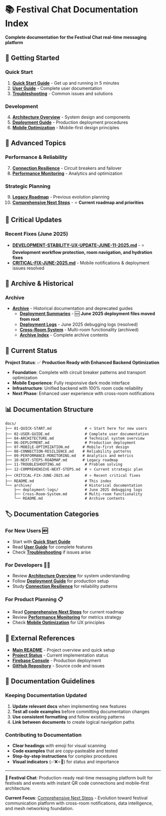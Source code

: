 # 📚 Festival Chat Documentation Index

**Complete documentation for the Festival Chat real-time messaging platform**

## 🚀 Getting Started

### **Quick Start**
1. **[Quick Start Guide](./01-QUICK-START.md)** - Get up and running in 5 minutes
2. **[User Guide](./02-USER-GUIDE.md)** - Complete user documentation
3. **[Troubleshooting](./11-TROUBLESHOOTING.md)** - Common issues and solutions

### **Development**
4. **[Architecture Overview](./04-ARCHITECTURE.md)** - System design and components
5. **[Deployment Guide](./06-DEPLOYMENT.md)** - Production deployment procedures
6. **[Mobile Optimization](./07-MOBILE-OPTIMIZATION.md)** - Mobile-first design principles

## 🔧 Advanced Topics

### **Performance & Reliability**
7. **[Connection Resilience](./08-CONNECTION-RESILIENCE.md)** - Circuit breakers and failover
8. **[Performance Monitoring](./09-PERFORMANCE-MONITORING.md)** - Analytics and optimization

### **Strategic Planning**
9. **[Legacy Roadmap](./10-NEXT-STEPS-ROADMAP.md)** - Previous evolution planning
10. **[Comprehensive Next Steps](./12-COMPREHENSIVE-NEXT-STEPS.md)** - ⭐ **Current roadmap and priorities**

## 🚨 Critical Updates

### **Recent Fixes (June 2025)**
- **[DEVELOPMENT-STABILITY-UX-UPDATE-JUNE-11-2025.md](./DEVELOPMENT-STABILITY-UX-UPDATE-JUNE-11-2025.md)** - ⭐ **Development workflow protection, room navigation, and hydration fixes**
- **[CRITICAL-FIX-JUNE-2025.md](./CRITICAL-FIX-JUNE-2025.md)** - Mobile notifications & deployment issues resolved

## 📂 Archive & Historical

### **Archive**
- **[Archive](./archive/)** - Historical documentation and deprecated guides
  - **[Deployment Summaries](./archive/deployment-summaries/)** - 🆕 **June 2025 deployment files moved from root**
  - **[Deployment Logs](./archive/deployment-logs/)** - June 2025 debugging logs (resolved)
  - **[Cross-Room System](./archive/Cross-Room-Notification-System-Technical-Summary.md)** - Multi-room functionality (archived)
  - **[Archive Index](./archive/README.md)** - Complete archive contents

## 🎯 Current Status

**Project Status**: ✅ **Production Ready with Enhanced Backend Optimization**
- **Foundation**: Complete with circuit breaker patterns and transport optimization  
- **Mobile Experience**: Fully responsive dark mode interface
- **Infrastructure**: Unified backend with 100% room code reliability
- **Next Phase**: Enhanced user experience with cross-room notifications

## 📊 Documentation Structure

```
docs/
├── 01-QUICK-START.md               # ⭐ Start here for new users
├── 02-USER-GUIDE.md                # Complete user documentation  
├── 04-ARCHITECTURE.md              # Technical system overview
├── 06-DEPLOYMENT.md                # Production deployment
├── 07-MOBILE-OPTIMIZATION.md      # Mobile-first design
├── 08-CONNECTION-RESILIENCE.md    # Reliability patterns
├── 09-PERFORMANCE-MONITORING.md   # Analytics and metrics
├── 10-NEXT-STEPS-ROADMAP.md       # Legacy roadmap
├── 11-TROUBLESHOOTING.md           # Problem solving
├── 12-COMPREHENSIVE-NEXT-STEPS.md  # ⭐ Current strategic plan
├── CRITICAL-FIX-JUNE-2025.md       # ⭐ Recent critical fixes
├── README.md                       # This index
└── archive/                        # Historical documentation
    ├── deployment-logs/            # June 2025 debugging logs
    ├── Cross-Room-System.md        # Multi-room functionality
    └── README.md                   # Archive contents
```

## 🏷️ Documentation Categories

### **For New Users** 🆕
- Start with **[Quick Start Guide](./01-QUICK-START.md)**
- Read **[User Guide](./02-USER-GUIDE.md)** for complete features
- Check **[Troubleshooting](./11-TROUBLESHOOTING.md)** if issues arise

### **For Developers** 👨‍💻
- Review **[Architecture Overview](./04-ARCHITECTURE.md)** for system understanding
- Follow **[Deployment Guide](./06-DEPLOYMENT.md)** for production setup
- Study **[Connection Resilience](./08-CONNECTION-RESILIENCE.md)** for reliability patterns

### **For Product Planning** 📋
- Read **[Comprehensive Next Steps](./12-COMPREHENSIVE-NEXT-STEPS.md)** for current roadmap
- Review **[Performance Monitoring](./09-PERFORMANCE-MONITORING.md)** for metrics strategy
- Check **[Mobile Optimization](./07-MOBILE-OPTIMIZATION.md)** for UX principles

## 🔗 External References

- **[Main README](../README.md)** - Project overview and quick setup
- **[Project Status](../PROJECT_STATUS.md)** - Current implementation status
- **[Firebase Console](https://console.firebase.google.com/)** - Production deployment
- **[GitHub Repository](https://github.com/)** - Source code and issues

## 📝 Documentation Guidelines

### **Keeping Documentation Updated**
1. **Update relevant docs** when implementing new features
2. **Test all code examples** before committing documentation changes
3. **Use consistent formatting** and follow existing patterns
4. **Link between documents** to create logical navigation paths

### **Contributing to Documentation**
- **Clear headings** with emoji for visual scanning
- **Code examples** that are copy-pasteable and tested
- **Step-by-step instructions** for complex procedures
- **Visual indicators** (✅❌⭐🔧) for status and importance

---

**🎪 Festival Chat**: Production-ready real-time messaging platform built for festivals and events with instant QR code connections and mobile-first architecture.

**Current Focus**: [Comprehensive Next Steps](./12-COMPREHENSIVE-NEXT-STEPS.md) - Evolution toward festival communication platform with cross-room notifications, data intelligence, and mesh networking foundation.
